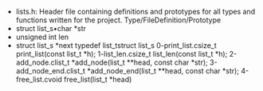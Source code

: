 * lists.h: Header file containing definitions and prototypes for all types and functions written for the project.
Type/FileDefinition/Prototype
* struct list_s•char *str
* unsigned int len
* struct list_s *next
typedef list_tstruct list_s
0-print_list.csize_t print_list(const list_t *h);
1-list_len.csize_t list_len(const list_t *h);
2-add_node.clist_t *add_node(list_t **head, const char *str);
3-add_node_end.clist_t *add_node_end(list_t **head, const char *str);
4-free_list.cvoid free_list(list_t *head)
